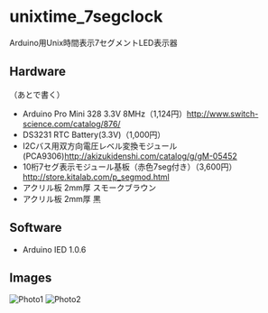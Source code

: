 # unixtime_7segclock

Arduino用Unix時間表示7セグメントLED表示器

## Hardware

（あとで書く）

* Arduino Pro Mini 328 3.3V 8MHz（1,124円）http://www.switch-science.com/catalog/876/
* DS3231 RTC Battery(3.3V)（1,000円）
* I2Cバス用双方向電圧レベル変換モジュール(PCA9306)http://akizukidenshi.com/catalog/g/gM-05452
* 10桁7セグ表示モジュール基板（赤色7seg付き）（3,600円）http://store.kitalab.com/p_segmod.html
* アクリル板 2mm厚 スモークブラウン
* アクリル板 2mm厚 黒

## Software

* Arduino IED 1.0.6

## Images

![Photo1](https://github.com/CLCL/unixtime_7segclock/wiki/images/img1050_720.jpg)
![Photo2](https://github.com/CLCL/unixtime_7segclock/wiki/images/img1051_720.jpg)
